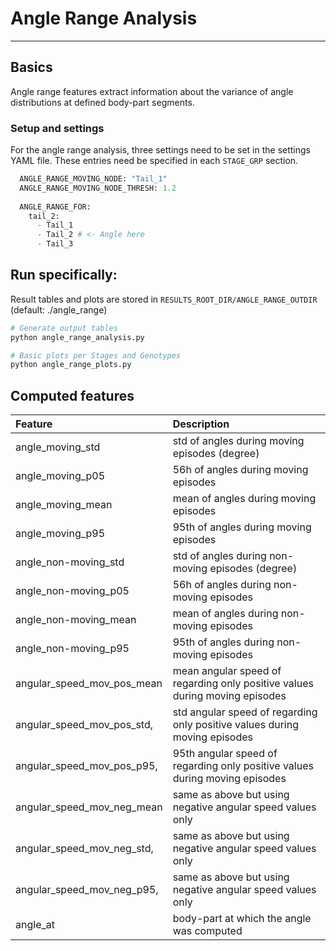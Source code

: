 
# Angle Range Analysis
---
## Basics
Angle range features extract information about the variance of angle distributions at defined body-part segments.

### Setup and settings
For the angle range analysis, three settings need to be set in the settings YAML file. These entries need be specified in each `STAGE_GRP` section.

```python
  ANGLE_RANGE_MOVING_NODE: "Tail_1"
  ANGLE_RANGE_MOVING_NODE_THRESH: 1.2
  
  ANGLE_RANGE_FOR:
    tail_2:
      - Tail_1
      - Tail_2 # <- Angle here
      - Tail_3

```

## Run specifically:
Result tables and plots are stored in `RESULTS_ROOT_DIR/ANGLE_RANGE_OUTDIR` (default: ./angle_range)

```bash
# Generate output tables
python angle_range_analysis.py

# Basic plots per Stages and Genotypes
python angle_range_plots.py
```

## Computed features

| Feature              | Description                                               | 
| :----------------    | :------------------------------------------------         | 
| angle_moving_std  | std of angles during moving episodes (degree)                |
| angle_moving_p05  | 56h of angles during moving episodes                         |
| angle_moving_mean | mean of angles during moving episodes                        |
| angle_moving_p95  | 95th of angles during moving episodes                        |
| angle_non-moving_std  | std of angles during non-moving episodes (degree) |
| angle_non-moving_p05  | 56h of angles during non-moving episodes  |
| angle_non-moving_mean | mean of angles during non-moving episodes |
| angle_non-moving_p95  | 95th of angles during non-moving episodes |
| angular_speed_mov_pos_mean  | mean angular speed of regarding only positive values during moving episodes |
| angular_speed_mov_pos_std,  | std angular speed of regarding only positive values during moving episodes  |
| angular_speed_mov_pos_p95,  | 95th angular speed of regarding only positive values during moving episodes   |
| angular_speed_mov_neg_mean  | same as above but using negative angular speed values only |
| angular_speed_mov_neg_std,  |  same as above but using negative angular speed values only |
| angular_speed_mov_neg_p95,  | same as above but using negative angular speed values only  |
| angle_at  | body-part at which the angle was computed         |